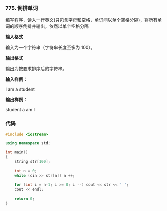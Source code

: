 ### 775. 倒排单词
编写程序，读入一行英文(只包含字母和空格，单词间以单个空格分隔)，将所有单词的顺序倒排并输出，依然以单个空格分隔

**输入格式**

输入为一个字符串（字符串长度至多为 100）。

**输出格式**

输出为按要求排序后的字符串。

**输入样例：** 

I am a student

**输出样例：** 

student a am I

### 代码
```c++
#include <iostream>

using namespace std;

int main()
{
    string str[100];
    
    int n = 0;
    while (cin >> str[n]) n ++;
    
    for (int i = n-1; i >= 0; i --) cout << str << ' ';
    cout << endl;
    
    return 0;
}
```

